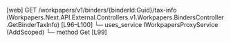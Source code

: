 [web] GET /workpapers/v1/binders/{binderId:Guid}/tax-info  (Workpapers.Next.API.External.Controllers.v1.Workpapers.BindersController.GetBinderTaxInfo)  [L96–L100]
  └─ uses_service IWorkpapersProxyService (AddScoped)
    └─ method Get [L99]

